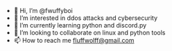- 👋 Hi, I’m @fwuffyboi
- 👀 I’m interested in ddos attacks and cybersecurity
- 🌱 I’m currently learning python and discord.py
- 💞️ I’m looking to collaborate on linux and python tools
- 📫 How to reach me fluffwolff@gmail.com
